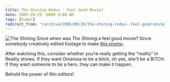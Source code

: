 ```yaml
---
title: The Shining Redux - Feel Good Movie?
date: 2005-09-29 -0800 9:00 AM
tags: [humor]
redirect_from: "/archive/2005/09/28/the-shining-redux--feel-good-movie.aspx/"
---
```


![The Shining](https://haacked.com/images/TheShining.jpg) Since when was
*The Shining* a feel good movie? Since somebody creatively edited
footage to make [this
promo](http://waxy.org/random/video/shining_redux.mov).

After watching this, consider whether you’re really getting the
“reality” in Reality shows. If they want Omarosa to be a bitch, oh yes,
she’ll be a BITCH. If they want someone to be a hero, they can make it
happen.

Behold the power of film editors!

